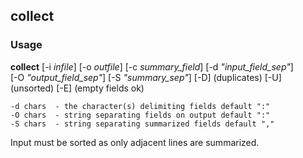 
## collect
### Usage
**collect** [-i *infile*] [-o *outfile*] [-c *summary_field*]  [-d *"input_field_sep"*]  
 [-O *"output_field_sep"*] [-S *"summary_sep"*]
 [-D] (duplicates) [-U] (unsorted) [-E] (empty fields ok)

``` -c field  - the field to summarize counted from 1
-d chars  - the character(s) delimiting fields default ":"
-O chars  - string separating fields on output default ":"
-S chars  - string separating summarized fields default ","
```

Input must be sorted as only adjacent lines are summarized.


